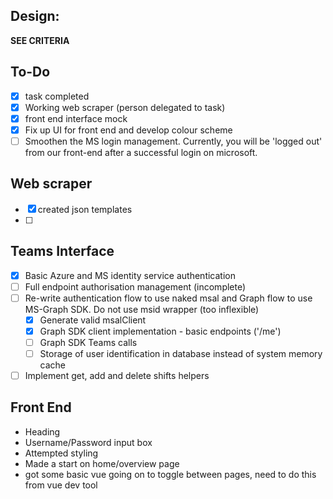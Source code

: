 ## Design:
**SEE CRITERIA**

## To-Do
- [x] task completed
- [x] Working web scraper (person delegated to task)
- [x] front end interface mock
- [x] Fix up UI for front end and develop colour scheme
- [ ] Smoothen the MS login management. Currently, you will be 'logged out' from our front-end after a successful login on microsoft.

## Web scraper
- [x] created json templates 
- [ ] 

## Teams Interface
- [x] Basic Azure and MS identity service authentication
- [ ] Full endpoint authorisation management (incomplete)
- [ ] Re-write authentication flow to use naked msal and Graph flow to use MS-Graph SDK. Do not use msid wrapper (too inflexible)
  - [x] Generate valid msalClient
  - [x] Graph SDK client implementation - basic endpoints ('/me')
  - [ ] Graph SDK Teams calls
  - [ ] Storage of user identification in database instead of system memory cache
- [ ] Implement get, add and delete shifts helpers

## Front End
- Heading
- Username/Password input box
- Attempted styling
- Made a start on home/overview page
- got some basic vue going on to toggle between pages, need to do this from vue dev tool


